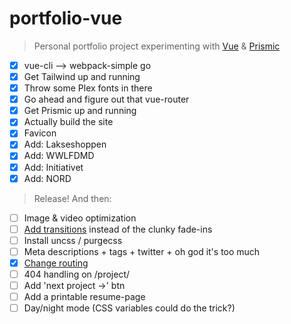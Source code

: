 # portfolio-vue

> Personal portfolio project experimenting with [Vue](https://github.com/vuejs/vue) & [Prismic](https://github.com/prismicio/prismic-javascript)

* [x] vue-cli --> webpack-simple go
* [x] Get Tailwind up and running
* [x] Throw some Plex fonts in there
* [x] Go ahead and figure out that vue-router
* [x] Get Prismic up and running
* [x] Actually build the site
* [x] Favicon
* [x] Add: Lakseshoppen
* [x] Add: WWLFDMD
* [x] Add: Initiativet
* [x] Add: NORD

> Release! And then:

* [ ] Image & video optimization
* [ ] [Add transitions](https://vuejs.org/v2/guide/transitions.html) instead of the clunky fade-ins
* [ ] Install uncss / purgecss
* [ ] Meta descriptions + tags + twitter + oh god it's too much
* [x] [Change routing](https://router.vuejs.org/en/essentials/history-mode.html)
* [ ] 404 handling on /project/
* [ ] Add 'next project →' btn
* [ ] Add a printable resume-page
* [ ] Day/night mode (CSS variables could do the trick?)
